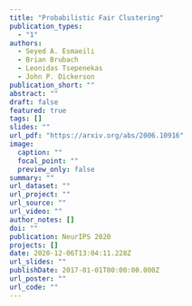 ```yaml
---
title: "Probabilistic Fair Clustering"
publication_types:
  - "1"
authors:
  - Seyed A. Esmaeili
  - Brian Brubach
  - Leonidas Tsepenekas
  - John P. Dickerson
publication_short: ""
abstract: ""
draft: false
featured: true
tags: []
slides: ""
url_pdf: "https://arxiv.org/abs/2006.10916"
image:
  caption: ""
  focal_point: ""
  preview_only: false
summary: ""
url_dataset: ""
url_project: ""
url_source: ""
url_video: ""
author_notes: []
doi: ""
publication: NeurIPS 2020
projects: []
date: 2020-12-06T13:04:11.228Z
url_slides: ""
publishDate: 2017-01-01T00:00:00.000Z
url_poster: ""
url_code: ""
---
```

